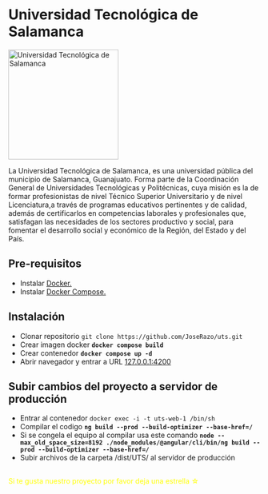 # Universidad Tecnológica de Salamanca

<img src="https://www.utsalamanca.edu.mx/assets/img/pagina-principal/logo-uts-2024.png" style="width: 220px;" alt="Universidad Tecnológica de Salamanca">

La Universidad Tecnológica de Salamanca, es una universidad pública del municipio de Salamanca, Guanajuato. Forma parte de la Coordinación General de Universidades Tecnológicas y Politécnicas, cuya misión es la de formar profesionistas de nivel Técnico Superior Universitario y de nivel Licenciatura,a través de programas educativos pertinentes y de calidad, además de certificarlos en competencias laborales y profesionales que, satisfagan las necesidades de los sectores productivo y social, para fomentar el desarrollo social y económico de la Región, del Estado y del País.

## Pre-requisitos

- Instalar [Docker.](https://www.docker.com/get-started)
- Instalar [Docker Compose.](https://docs.docker.com/compose/install/)

## Instalación

- Clonar repositorio `git clone https://github.com/JoseRazo/uts.git`
- Crear imagen docker **`docker compose build`**
- Crear contenedor **`docker compose up -d`**
- Abrir navegador y entrar a URL [127.0.0.1:4200](http://127.0.0.1:4200)

## Subir cambios del proyecto a servidor de producción

- Entrar al contenedor `docker exec -i -t uts-web-1 /bin/sh`
- Compilar el codigo **`ng build --prod --build-optimizer --base-href=/`**
- Si se congela el equipo al compilar usa este comando  **`node --max_old_space_size=8192 ./node_modules/@angular/cli/bin/ng build --prod --build-optimizer --base-href=/`**
- Subir archivos de la carpeta /dist/UTS/ al servidor de producción

##
<p style="color:yellow">Si te gusta nuestro proyecto por favor deja una estrella ☆<p>